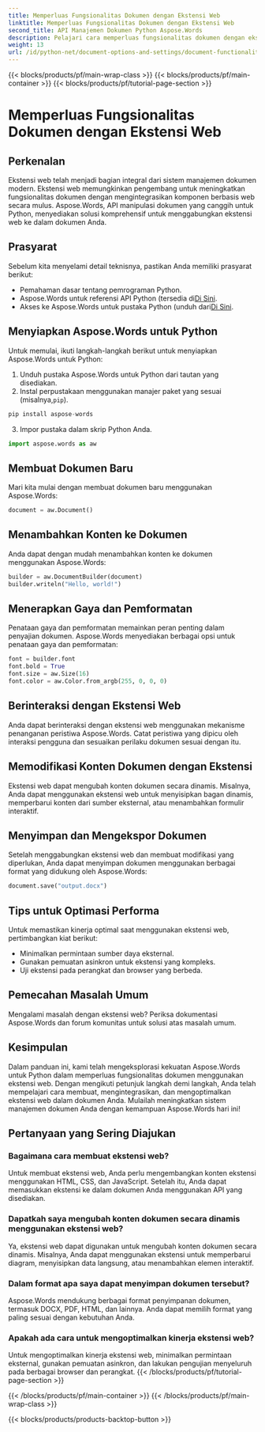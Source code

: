 ```yaml
---
title: Memperluas Fungsionalitas Dokumen dengan Ekstensi Web
linktitle: Memperluas Fungsionalitas Dokumen dengan Ekstensi Web
second_title: API Manajemen Dokumen Python Aspose.Words
description: Pelajari cara memperluas fungsionalitas dokumen dengan ekstensi web menggunakan Aspose.Words untuk Python. Panduan langkah demi langkah dengan kode sumber untuk integrasi yang lancar.
weight: 13
url: /id/python-net/document-options-and-settings/document-functionality-web-extensions/
---
```


{{< blocks/products/pf/main-wrap-class >}}
{{< blocks/products/pf/main-container >}}
{{< blocks/products/pf/tutorial-page-section >}}

# Memperluas Fungsionalitas Dokumen dengan Ekstensi Web


## Perkenalan

Ekstensi web telah menjadi bagian integral dari sistem manajemen dokumen modern. Ekstensi web memungkinkan pengembang untuk meningkatkan fungsionalitas dokumen dengan mengintegrasikan komponen berbasis web secara mulus. Aspose.Words, API manipulasi dokumen yang canggih untuk Python, menyediakan solusi komprehensif untuk menggabungkan ekstensi web ke dalam dokumen Anda.

## Prasyarat

Sebelum kita menyelami detail teknisnya, pastikan Anda memiliki prasyarat berikut:

- Pemahaman dasar tentang pemrograman Python.
-  Aspose.Words untuk referensi API Python (tersedia di[Di Sini](https://reference.aspose.com/words/python-net/).
-  Akses ke Aspose.Words untuk pustaka Python (unduh dari[Di Sini](https://releases.aspose.com/words/python/).

## Menyiapkan Aspose.Words untuk Python

Untuk memulai, ikuti langkah-langkah berikut untuk menyiapkan Aspose.Words untuk Python:

1. Unduh pustaka Aspose.Words untuk Python dari tautan yang disediakan.
2.  Instal perpustakaan menggunakan manajer paket yang sesuai (misalnya,`pip`).

```python
pip install aspose-words
```

3. Impor pustaka dalam skrip Python Anda.

```python
import aspose.words as aw
```

## Membuat Dokumen Baru

Mari kita mulai dengan membuat dokumen baru menggunakan Aspose.Words:

```python
document = aw.Document()
```

## Menambahkan Konten ke Dokumen

Anda dapat dengan mudah menambahkan konten ke dokumen menggunakan Aspose.Words:

```python
builder = aw.DocumentBuilder(document)
builder.writeln("Hello, world!")
```

## Menerapkan Gaya dan Pemformatan

Penataan gaya dan pemformatan memainkan peran penting dalam penyajian dokumen. Aspose.Words menyediakan berbagai opsi untuk penataan gaya dan pemformatan:

```python
font = builder.font
font.bold = True
font.size = aw.Size(16)
font.color = aw.Color.from_argb(255, 0, 0, 0)
```

## Berinteraksi dengan Ekstensi Web

Anda dapat berinteraksi dengan ekstensi web menggunakan mekanisme penanganan peristiwa Aspose.Words. Catat peristiwa yang dipicu oleh interaksi pengguna dan sesuaikan perilaku dokumen sesuai dengan itu.

## Memodifikasi Konten Dokumen dengan Ekstensi

Ekstensi web dapat mengubah konten dokumen secara dinamis. Misalnya, Anda dapat menggunakan ekstensi web untuk menyisipkan bagan dinamis, memperbarui konten dari sumber eksternal, atau menambahkan formulir interaktif.

## Menyimpan dan Mengekspor Dokumen

Setelah menggabungkan ekstensi web dan membuat modifikasi yang diperlukan, Anda dapat menyimpan dokumen menggunakan berbagai format yang didukung oleh Aspose.Words:

```python
document.save("output.docx")
```

## Tips untuk Optimasi Performa

Untuk memastikan kinerja optimal saat menggunakan ekstensi web, pertimbangkan kiat berikut:

- Minimalkan permintaan sumber daya eksternal.
- Gunakan pemuatan asinkron untuk ekstensi yang kompleks.
- Uji ekstensi pada perangkat dan browser yang berbeda.

## Pemecahan Masalah Umum

Mengalami masalah dengan ekstensi web? Periksa dokumentasi Aspose.Words dan forum komunitas untuk solusi atas masalah umum.

## Kesimpulan

Dalam panduan ini, kami telah mengeksplorasi kekuatan Aspose.Words untuk Python dalam memperluas fungsionalitas dokumen menggunakan ekstensi web. Dengan mengikuti petunjuk langkah demi langkah, Anda telah mempelajari cara membuat, mengintegrasikan, dan mengoptimalkan ekstensi web dalam dokumen Anda. Mulailah meningkatkan sistem manajemen dokumen Anda dengan kemampuan Aspose.Words hari ini!

## Pertanyaan yang Sering Diajukan

### Bagaimana cara membuat ekstensi web?

Untuk membuat ekstensi web, Anda perlu mengembangkan konten ekstensi menggunakan HTML, CSS, dan JavaScript. Setelah itu, Anda dapat memasukkan ekstensi ke dalam dokumen Anda menggunakan API yang disediakan.

### Dapatkah saya mengubah konten dokumen secara dinamis menggunakan ekstensi web?

Ya, ekstensi web dapat digunakan untuk mengubah konten dokumen secara dinamis. Misalnya, Anda dapat menggunakan ekstensi untuk memperbarui diagram, menyisipkan data langsung, atau menambahkan elemen interaktif.

### Dalam format apa saya dapat menyimpan dokumen tersebut?

Aspose.Words mendukung berbagai format penyimpanan dokumen, termasuk DOCX, PDF, HTML, dan lainnya. Anda dapat memilih format yang paling sesuai dengan kebutuhan Anda.

### Apakah ada cara untuk mengoptimalkan kinerja ekstensi web?

Untuk mengoptimalkan kinerja ekstensi web, minimalkan permintaan eksternal, gunakan pemuatan asinkron, dan lakukan pengujian menyeluruh pada berbagai browser dan perangkat.
{{< /blocks/products/pf/tutorial-page-section >}}

{{< /blocks/products/pf/main-container >}}
{{< /blocks/products/pf/main-wrap-class >}}

{{< blocks/products/products-backtop-button >}}
